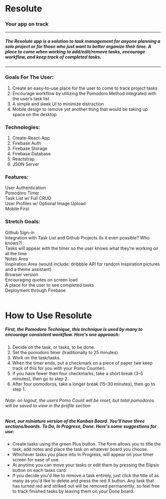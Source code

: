 # Resolute
### Your app on track

***
##### The Resolute app is a solution to task management for anyone planning a solo project or for those who just want to better organize their time. A place to come when working to add/edit/remove tasks, encourage workflow, and keep track of completed tasks. 

***
### Goals For The User:
1. Create an easy-to-use place for the user to come to track project tasks
2. Encourage workflow by utilizing the Pomodoro Method integrated with the user’s task list
3. A simple and sleek UI to minimize distraction
4. Mobile design to remove yet another thing that would be taking up space on the desktop

### Technologies:
1. Create-React-App
2. Firebase Auth
3. Firebase Storage
4. Firebase Database
4. Reactstrap
5. JSON Server

### Features:
User Authentication<br>
Pomodoro Timer<br>
Task List w/ Full CRUD<br>
User Profiles w/ Optional Image Upload<br>
Mobile First<br>

### Stretch Goals:
Github Sign-in<br>
Integration with Task List and Github Projects (Is it even possible? Who knows?)<br>
Tasks will appear with the timer so the user knows what they’re working on at the time<br>
Notes Area<br>
Inspiration Area (would include: dribbble API for random inspiration pictures and a theme assistant)<br>
Browser version<br>
Encouraging quotes on screen load<br>
A place for the user to see completed tasks<br>
Deployment through Firebase<br>
<br>
# How to Use Resolute

#####  First, the Pomodoro Technique, this technique is used by many to encourage consistent workflow. Here's one approach:

1. Decide on the task, or tasks, to be done.
2. Set the pomodoro timer (traditionally to 25 minutes).
3. Work on the task/tasks.
4. When the timer ends, put a checkmark on a piece of paper (we keep track of this for you with your Pomo Counter).
5. If you have fewer than four checkmarks, take a short break (3–5 minutes), then go to step 2.
6. After four pomodoros, take a longer break (15–30 minutes), then go to step 1.
###### Note: on logout, the users Pomo Count will be reset, but total pomodoros will be saved to view in the profile section

#####  Next, our miniature version of the Kanban Board. You'll have three sections/boards. To Do, In Progress, Done. Here's some suggestions for use:

 - Create tasks using the green Plus button. The form allows you to title the task, add notes and place the task on whatever board you choose.
- Whichever tasks you place into In Progress, will appear on your timer screen for ease of use.
- At anytime you can move your tasks or edit them by pressing the Elipsis button on each tasks card.
- If you decide you'd like to remove a task entirely, just click the title of as many as you'd like to delete and press the red X button. Any task that has turned red and striked out will be removed permanently, so feel free to track finished tasks by leaving them on your Done board.
